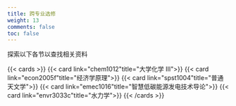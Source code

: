 ```yaml
---
title: 跨专业选修
weight: 13
comments: false
toc: false
---
```

探索以下各节以查找相关资料
<!--more-->
{{< cards >}}
{{< card link="chem1012"title="大学化学 III">}}
{{< card link="econ2005f"title="经济学原理">}}
{{< card link="spst1004"title="普通天文学">}}
{{< card link="emec1016"title="智慧低碳能源发电技术导论">}}
{{< card link="envr3033c"title="水力学">}}
{{< /cards >}}
